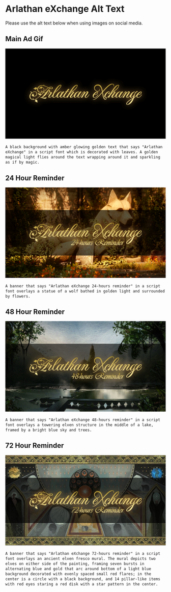 # Arlathan eXchange Alt Text

Please use the alt text below when using images on social media.

## Main Ad Gif
![](./AdMain.gif)

```
A black background with amber glowing golden text that says "Arlathan eXchange" in a script font which is decorated with leaves. A golden magical light flies around the text wrapping around it and sparkling as if by magic.
```

## 24 Hour Reminder
![](./Reminder24h.png)
```
A banner that says "Arlathan eXchange 24-hours reminder" in a script font overlays a statue of a wolf bathed in golden light and surrounded by flowers.
```


## 48 Hour Reminder
![](./Reminder48h.png)
```
A banner that says "Arlathan eXchange 48-hours reminder" in a script font overlays a towering elven structure in the middle of a lake, framed by a bright blue sky and trees.
```


## 72 Hour Reminder
![](./Reminder72h.png)
```
A banner that says "Arlathan eXchange 72-hours reminder" in a script font overlays an ancient elven fresco mural. The mural depicts two elves on either side of the painting, framing seven bursts in alternating blue and gold that arc around bottom of a light blue background decorated with evenly spaced small red flares; in the center is a circle with a black background, and 14 pillar-like items with red eyes staring a red disk with a star pattern in the center.
```